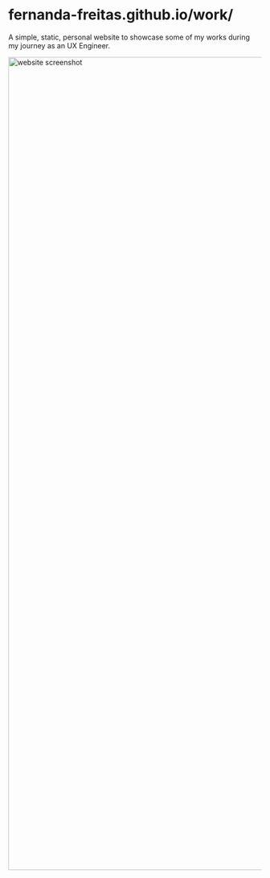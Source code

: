 # fernanda-freitas.github.io/work/

A simple, static, personal website to showcase some of my works during my journey as an UX Engineer.

<img width="1615" alt="website screenshot" src="https://user-images.githubusercontent.com/33285862/156557514-0644ca84-781b-443d-b7f1-df19d02afa05.png">
